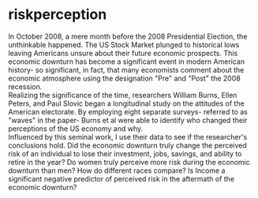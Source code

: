 # riskperception
In October 2008, a mere month before the 2008 Presidential Election, the unthinkable happened. 
The US Stock Market plunged to historical lows leaving Americans unsure about their future economic prospects. 
This economic downturn has become a significant event in modern American history- 
so significant, in fact, that many economists comment about the economic atmosphere using the designation "Pre" and "Post" the 2008 recession.                 
Realizing the significance of the time, researchers William Burns, Ellen Peters, and Paul Slovic began a longitudinal study on the attitudes of the American electorate. 
By employing eight separate surveys- referred to as "waves" in the paper- Burns et al were able to identify who changed their perceptions of the US economy and why.               
Influenced by this seminal work, I use their data to see if the researcher's conclusions hold. 
Did the economic downturn truly change the perceived risk of an individual to lose their investment, jobs, savings, and ability to retire in the year? 
Do women truly perceive more risk during the economic downturn than men? 
How do different races compare? 
Is Income a significant negative predictor of perceived risk in the aftermath of the economic downturn? 
